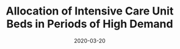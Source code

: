 ---
title: "Allocation of Intensive Care Unit Beds in Periods of High Demand"
authors:
  - Huiyin Ouyang
  - Nilay Tanık Argon
  - Serhan Ziya
date: 2020-03-20
doi: "10.1287/opre.2019.1876"
publication_types: ["2"]
publication: "*Operations Research*, Volume 68, Issue 2, Pages 591–608"
url_pdf: "https://pubsonline.informs.org/doi/abs/10.1287/opre.2019.1876"
featured: true
tags:
  - ICU bed allocation
  - Markov decision processes
  - Healthcare operations
---